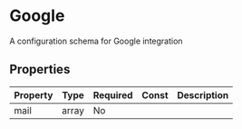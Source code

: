 # Google

A configuration schema for Google integration

## Properties

| Property | Type  | Required | Const | Description |
| -------- | ----- | -------- | ----- | ----------- |
| mail     | array | No       |       |             |
